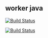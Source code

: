 ## worker java 

  [![Build Status](http://34.142.123.26:8080/buildStatus/icon?job=instaVote%2Fworker-build&subject=Build&colour=blue)](http://34.142.123.26:8080/job/instaVote/job/worker-build/)
  
  [![Build Status](http://34.142.123.26:8080/buildStatus/icon?job=instaVote%2Fworker-test&subject=UnitTest&colour=pink)](http://34.142.123.26:8080/job/instaVote/job/worker-test/)
